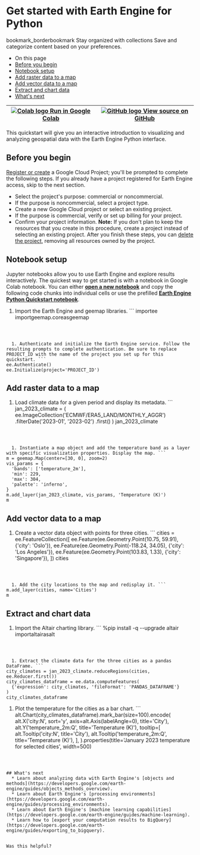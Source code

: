  
#  Get started with Earth Engine for Python 
bookmark_borderbookmark Stay organized with collections  Save and categorize content based on your preferences.
  * On this page
  * [Before you begin](https://developers.google.com/earth-engine/guides/quickstart_python#before_you_begin)
  * [Notebook setup](https://developers.google.com/earth-engine/guides/quickstart_python#notebook_setup)
  * [Add raster data to a map](https://developers.google.com/earth-engine/guides/quickstart_python#add_raster_data_to_a_map)
  * [Add vector data to a map](https://developers.google.com/earth-engine/guides/quickstart_python#add_vector_data_to_a_map)
  * [Extract and chart data](https://developers.google.com/earth-engine/guides/quickstart_python#extract_and_chart_data)
  * [What's next](https://developers.google.com/earth-engine/guides/quickstart_python#whats_next)


[ ![Colab logo](https://developers.google.com/static/earth-engine/images/colab_logo_32px.png) Run in Google Colab ](https://colab.research.google.com/github/google/earthengine-community/blob/master/guides/linked/generated/quickstart_python.ipynb) |  [ ![GitHub logo](https://developers.google.com/static/earth-engine/images/GitHub-Mark-32px.png) View source on GitHub ](https://github.com/google/earthengine-community/blob/master/guides/linked/generated/quickstart_python.ipynb)  
---|---  
This quickstart will give you an interactive introduction to visualizing and analyzing geospatial data with the Earth Engine Python interface.
## Before you begin
[Register or create](https://console.cloud.google.com/earth-engine) a Google Cloud Project; you'll be prompted to complete the following steps. If you already have a project registered for Earth Engine access, skip to the next section. 
  * Select the project's purpose: commercial or noncommercial.
  * If the purpose is noncommercial, select a project type.
  * Create a new Google Cloud project or select an existing project.
  * If the purpose is commercial, verify or set up billing for your project.
  * Confirm your project information. 
**Note:** If you don't plan to keep the resources that you create in this procedure, create a project instead of selecting an existing project. After you finish these steps, you can [delete the project](https://cloud.google.com/resource-manager/docs/creating-managing-projects#shutting_down_projects), removing all resources owned by the project. 


## Notebook setup
Jupyter notebooks allow you to use Earth Engine and explore results interactively. The quickest way to get started is with a notebook in Google Colab notebook. You can either [**open a new notebook**](https://colab.new/) and copy the following code chunks into individual cells or use the prefilled [**Earth Engine Python Quickstart notebook**](https://colab.sandbox.google.com/github/google/earthengine-community/blob/master/guides/linked/generated/quickstart_python.ipynb). 
  1. Import the Earth Engine and geemap libraries. ```
importee
importgeemap.coreasgeemap
```



  1. Authenticate and initialize the Earth Engine service. Follow the resulting prompts to complete authentication. Be sure to replace PROJECT_ID with the name of the project you set up for this quickstart. ```
ee.Authenticate()
ee.Initialize(project='PROJECT_ID')
```



## Add raster data to a map
  1. Load climate data for a given period and display its metadata. ```
jan_2023_climate = (
  ee.ImageCollection('ECMWF/ERA5_LAND/MONTHLY_AGGR')
  .filterDate('2023-01', '2023-02')
  .first()
)
jan_2023_climate
```



  1. Instantiate a map object and add the temperature band as a layer with specific visualization properties. Display the map. ```
m = geemap.Map(center=[30, 0], zoom=2)
vis_params = {
  'bands': ['temperature_2m'],
  'min': 229,
  'max': 304,
  'palette': 'inferno',
}
m.add_layer(jan_2023_climate, vis_params, 'Temperature (K)')
m
```



## Add vector data to a map
  1. Create a vector data object with points for three cities. ```
cities = ee.FeatureCollection([
  ee.Feature(ee.Geometry.Point(10.75, 59.91), {'city': 'Oslo'}),
  ee.Feature(ee.Geometry.Point(-118.24, 34.05), {'city': 'Los Angeles'}),
  ee.Feature(ee.Geometry.Point(103.83, 1.33), {'city': 'Singapore'}),
])
cities
```



  1. Add the city locations to the map and redisplay it. ```
m.add_layer(cities, name='Cities')
m
```



## Extract and chart data
  1. Import the Altair charting library. ```
%pip install -q --upgrade altair
importaltairasalt
```



  1. Extract the climate data for the three cities as a pandas DataFrame. ```
city_climates = jan_2023_climate.reduceRegions(cities, ee.Reducer.first())
city_climates_dataframe = ee.data.computeFeatures(
  {'expression': city_climates, 'fileFormat': 'PANDAS_DATAFRAME'}
)
city_climates_dataframe
```



  1. Plot the temperature for the cities as a bar chart. ```
alt.Chart(city_climates_dataframe).mark_bar(size=100).encode(
  alt.X('city:N', sort='y', axis=alt.Axis(labelAngle=0), title='City'),
  alt.Y('temperature_2m:Q', title='Temperature (K)'),
  tooltip=[
    alt.Tooltip('city:N', title='City'),
    alt.Tooltip('temperature_2m:Q', title='Temperature (K)'),
  ],
).properties(title='January 2023 temperature for selected cities', width=500)
```



## What's next
  * Learn about analyzing data with Earth Engine's [objects and methods](https://developers.google.com/earth-engine/guides/objects_methods_overview).
  * Learn about Earth Engine's [processing environments](https://developers.google.com/earth-engine/guides/processing_environments).
  * Learn about Earth Engine's [machine learning capabilities](https://developers.google.com/earth-engine/guides/machine-learning).
  * Learn how to [export your computation results to BigQuery](https://developers.google.com/earth-engine/guides/exporting_to_bigquery).


Was this helpful?
